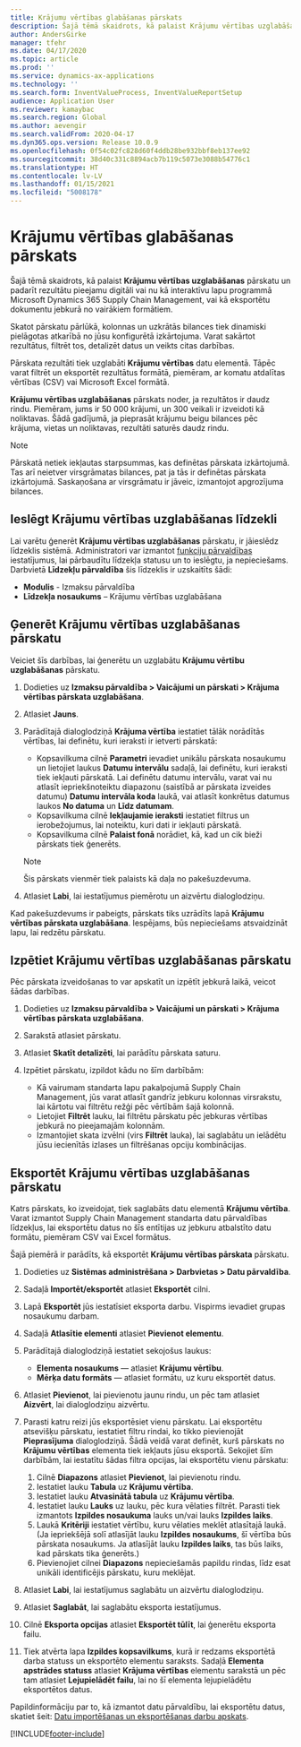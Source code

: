 ```yaml
---
title: Krājumu vērtības glabāšanas pārskats
description: Šajā tēmā skaidrots, kā palaist Krājumu vērtības uzglabāšanas pārskatu un padarīt rezultātu pieejamu digitāli vai nu kā interaktīvu lapu programmā Microsoft Dynamics 365 Supply Chain Management, vai kā eksportētu dokumentu jebkurā no vairākiem formātiem.
author: AndersGirke
manager: tfehr
ms.date: 04/17/2020
ms.topic: article
ms.prod: ''
ms.service: dynamics-ax-applications
ms.technology: ''
ms.search.form: InventValueProcess, InventValueReportSetup
audience: Application User
ms.reviewer: kamaybac
ms.search.region: Global
ms.author: aevengir
ms.search.validFrom: 2020-04-17
ms.dyn365.ops.version: Release 10.0.9
ms.openlocfilehash: 0f54c02fc828d60f4ddb28be932bbf8eb137ee92
ms.sourcegitcommit: 38d40c331c8894acb7b119c5073e3088b54776c1
ms.translationtype: HT
ms.contentlocale: lv-LV
ms.lasthandoff: 01/15/2021
ms.locfileid: "5008178"
---
```

# <a name="inventory-value-storage-report"></a>Krājumu vērtības glabāšanas pārskats

Šajā tēmā skaidrots, kā palaist **Krājumu vērtības uzglabāšanas** pārskatu un padarīt rezultātu pieejamu digitāli vai nu kā interaktīvu lapu programmā Microsoft Dynamics 365 Supply Chain Management, vai kā eksportētu dokumentu jebkurā no vairākiem formātiem.

Skatot pārskatu pārlūkā, kolonnas un uzkrātās bilances tiek dinamiski pielāgotas atkarībā no jūsu konfigurētā izkārtojuma. Varat sakārtot rezultātus, filtrēt tos, detalizēt datus un veikts citas darbības.

Pārskata rezultāti tiek uzglabāti **Krājumu vērtības** datu elementā. Tāpēc varat filtrēt un eksportēt rezultātus formātā, piemēram, ar komatu atdalītas vērtības (CSV) vai Microsoft Excel formātā.

**Krājumu vērtības uzglabāšanas** pārskats noder, ja rezultātos ir daudz rindu. Piemēram, jums ir 50 000 krājumi, un 300 veikali ir izveidoti kā noliktavas. Šādā gadījumā, ja pieprasāt krājumu beigu bilances pēc krājuma, vietas un noliktavas, rezultāti saturēs daudz rindu.

> [!NOTE]
> Pārskatā netiek iekļautas starpsummas, kas definētas pārskata izkārtojumā. Tas arī neietver virsgrāmatas bilances, pat ja tās ir definētas pārskata izkārtojumā. Saskaņošana ar virsgrāmatu ir jāveic, izmantojot apgrozījuma bilances.

## <a name="turn-on-the-inventory-value-storage-feature"></a>Ieslēgt Krājumu vērtības uzglabāšanas līdzekli

Lai varētu ģenerēt **Krājumu vērtības uzglabāšanas** pārskatu, ir jāieslēdz līdzeklis sistēmā. Administratori var izmantot [funkciju pārvaldības](../../fin-ops-core/fin-ops/get-started/feature-management/feature-management-overview.md) iestatījumus, lai pārbaudītu līdzekļa statusu un to ieslēgtu, ja nepieciešams. Darbvietā **Līdzekļu pārvaldība** šis līdzeklis ir uzskaitīts šādi:

- **Modulis** - Izmaksu pārvaldība
- **Līdzekļa nosaukums** – Krājumu vērtības uzglabāšana

## <a name="generate-an-inventory-value-storage-report"></a>Ģenerēt Krājumu vērtības uzglabāšanas pārskatu

Veiciet šīs darbības, lai ģenerētu un uzglabātu **Krājumu vērtību uzglabāšanas** pārskatu.

1. Dodieties uz **Izmaksu pārvaldība \> Vaicājumi un pārskati \> Krājuma vērtības pārskata uzglabāšana**.
1. Atlasiet **Jauns**.
1. Parādītajā dialoglodziņā **Krājuma vērtība** iestatiet tālāk norādītās vērtības, lai definētu, kuri ieraksti ir ietverti pārskatā:

    - Kopsavilkuma cilnē **Parametri** ievadiet unikālu pārskata nosaukumu un lietojiet laukus **Datumu intervālu** sadaļā, lai definētu, kuri ieraksti tiek iekļauti pārskatā. Lai definētu datumu intervālu, varat vai nu atlasīt iepriekšnoteiktu diapazonu (saistībā ar pārskata izveides datumu) **Datumu intervāla koda** laukā, vai atlasīt konkrētus datumus laukos **No datuma** un **Līdz datumam**.
    - Kopsavilkuma cilnē **Iekļaujamie ieraksti** iestatiet filtrus un ierobežojumus, lai noteiktu, kuri dati ir iekļauti pārskatā.
    - Kopsavilkuma cilnē **Palaist fonā** norādiet, kā, kad un cik bieži pārskats tiek ģenerēts.

    > [!NOTE]
    > Šis pārskats vienmēr tiek palaists kā daļa no pakešuzdevuma.

1. Atlasiet **Labi**, lai iestatījumus piemērotu un aizvērtu dialoglodziņu.

Kad pakešuzdevums ir pabeigts, pārskats tiks uzrādīts lapā **Krājumu vērtības pārskata uzglabāšana**. Iespējams, būs nepieciešams atsvaidzināt lapu, lai redzētu pārskatu.

## <a name="explore-an-inventory-value-storage-report"></a>Izpētiet Krājumu vērtības uzglabāšanas pārskatu

Pēc pārskata izveidošanas to var apskatīt un izpētīt jebkurā laikā, veicot šādas darbības.

1. Dodieties uz **Izmaksu pārvaldība \> Vaicājumi un pārskati \> Krājuma vērtības pārskata uzglabāšana**.
1. Sarakstā atlasiet pārskatu.
1. Atlasiet **Skatīt detalizēti**, lai parādītu pārskata saturu.
1. Izpētiet pārskatu, izpildot kādu no šīm darbībām:

    - Kā vairumam standarta lapu pakalpojumā Supply Chain Management, jūs varat atlasīt gandrīz jebkuru kolonnas virsrakstu, lai kārtotu vai filtrētu režģi pēc vērtībām šajā kolonnā.
    - Lietojiet **Filtrēt** lauku, lai filtrētu pārskatu pēc jebkuras vērtības jebkurā no pieejamajām kolonnām.
    - Izmantojiet skata izvēlni (virs **Filtrēt** lauka), lai saglabātu un ielādētu jūsu iecienītās izlases un filtrēšanas opciju kombinācijas.

## <a name="export-an-inventory-value-storage-report"></a>Eksportēt Krājumu vērtības uzglabāšanas pārskatu

Katrs pārskats, ko izveidojat, tiek saglabāts datu elementā **Krājumu vērtība**. Varat izmantot Supply Chain Management standarta datu pārvaldības līdzekļus, lai eksportētu datus no šīs entītijas uz jebkuru atbalstīto datu formātu, piemēram CSV vai Excel formātus.

Šajā piemērā ir parādīts, kā eksportēt **Krājumu vērtības pārskata** pārskatu.

1. Dodieties uz **Sistēmas administrēšana \> Darbvietas \> Datu pārvaldība**.
1. Sadaļā **Importēt/eksportēt** atlasiet **Eksportēt** cilni. 
1. Lapā **Eksportēt** jūs iestatīsiet eksporta darbu. Vispirms ievadiet grupas nosaukumu darbam.
1. Sadaļā **Atlasītie elementi** atlasiet **Pievienot elementu**.
1. Parādītajā dialoglodziņā iestatiet sekojošus laukus:

    - **Elementa nosaukums** — atlasiet **Krājumu vērtību**.
    - **Mērķa datu formāts** — atlasiet formātu, uz kuru eksportēt datus.

1. Atlasiet **Pievienot**, lai pievienotu jaunu rindu, un pēc tam atlasiet **Aizvērt**, lai dialoglodziņu aizvērtu.
1. Parasti katru reizi jūs eksportēsiet vienu pārskatu. Lai eksportētu atsevišķu pārskatu, iestatiet filtru rindai, ko tikko pievienojāt **Pieprasījuma** dialoglodziņā. Šādā veidā varat definēt, kurš pārskats no **Krājumu vērtības** elementa tiek iekļauts jūsu eksportā. Sekojiet šīm darbībām, lai iestatītu šādas filtra opcijas, lai eksportētu vienu pārskatu:

    1. Cilnē **Diapazons** atlasiet **Pievienot**, lai pievienotu rindu.
    2. Iestatiet lauku **Tabula** uz **Krājumu vērtība**.
    3. Iestatiet lauku **Atvasinātā tabula** uz **Krājumu vērtība**.
    4. Iestatiet lauku **Lauks** uz lauku, pēc kura vēlaties filtrēt. Parasti tiek izmantots **Izpildes nosaukuma** lauks un/vai lauks **Izpildes laiks**.
    5. Laukā **Kritēriji** iestatiet vērtību, kuru vēlaties meklēt atlasītajā laukā. (Ja iepriekšējā solī atlasījāt lauku **Izpildes nosaukums**, šī vērtība būs pārskata nosaukums. Ja atlasījāt lauku **Izpildes laiks**, tas būs laiks, kad pārskats tika ģenerēts.)
    6. Pievienojiet cilnei **Diapazons** nepieciešamās papildu rindas, līdz esat unikāli identificējis pārskatu, kuru meklējat.

1. Atlasiet **Labi**, lai iestatījumus saglabātu un aizvērtu dialoglodziņu.
1. Atlasiet **Saglabāt**, lai saglabātu eksporta iestatījumus.
1. Cilnē **Eksporta opcijas** atlasiet **Eksportēt tūlīt**, lai ģenerētu eksporta failu.
1. Tiek atvērta lapa **Izpildes kopsavilkums**, kurā ir redzams eksportētā darba statuss un eksportēto elementu saraksts. Sadaļā **Elementa apstrādes statuss** atlasiet **Krājuma vērtības** elementu sarakstā un pēc tam atlasiet **Lejupielādēt failu**, lai no šī elementa lejupielādētu eksportētos datus.

Papildinformāciju par to, kā izmantot datu pārvaldību, lai eksportētu datus, skatiet šeit: [Datu importēšanas un eksportēšanas darbu apskats](../../fin-ops-core/dev-itpro/data-entities/data-import-export-job.md).


[!INCLUDE[footer-include](../../includes/footer-banner.md)]